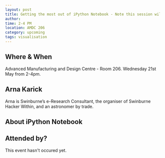 ```yaml
---
layout: post
title: Getting the most out of iPython Notebook - Note this session will run from *2-4pm*
author: 
time: 2-4 PM
location: AMDC 206
category: upcoming
tags: visualisation
---
```


## Where & When

Advanced Manufacturing and Design Centre - Room 206. Wednesday 21st May from 2-4pm.

## Arna Karick

Arna is Swinburne’s e-Research Consultant, the organiser of Swinburne Hacker Within, and an astronomer by trade. 

## About iPython Notebook 


## Attended by?

This event hasn't occured yet.
